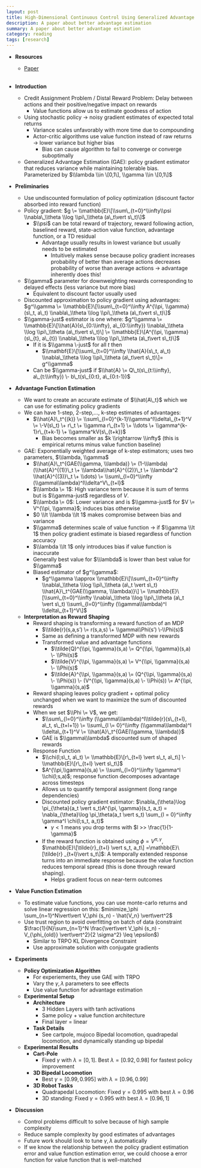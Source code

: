 ```yaml
---
layout: post
title: High-Dimensional Continuous Control Using Generalized Advantage Estimation
description: A paper about better advantage estimation
summary: A paper about better advantage estimation
category: reading
tags: [research]
---
```


* **Resources**
    - [Paper](https://arxiv.org/abs/1502.05477)
<br><br/>

* **Introduction**  
  * Credit Assignment Problem / Distal Reward Problem: Delay between actions and their positive/negative impact on rewards  
    * Value functions allow us to estimate goodness of action   
  * Using stochastic policy → noisy gradient estimates of expected total returns  
    * Variance scales unfavorably with more time due to compounding  
    * Actor-critic algorithms use value function instead of raw returns → lower variance but higher bias  
      * Bias can cause algorithm to fail to converge or converge suboptimally  
  * Generalized Advantage Estimation (GAE): policy gradient estimator that reduces variance while maintaining tolerable bias. Parameterized by $\\lambda \\in \[0,1\], \\gamma \\in \[0,1\]$   
* **Preliminaries**  
  * Use undiscounted formulation of policy optimization (discount factor absorbed into reward function)  
  * Policy gradient: $g \= \\mathbb{E}\[\\sum\_{t=0}^\\infty\\psi \\nabla\_\\theta \\log \\pi\_\\theta (a\_t\vert s\_t)\]$  
    * $\\psi$ can be total reward of trajectory, reward following action, baselined reward, state-action value function, advantage function, or a TD residual  
      * Advantage usually results in lowest variance but usually needs to be estimated  
        * Intuitively makes sense because policy gradient increases probability of better than average actions decreases probability of worse than average actions → advantage inherently does this\!  
  * $\\gamma$ parameter for downweighting rewards corresponding to delayed effects (less variance but more bias)  
    * Equivalent to discount factor usually used  
  * Discounted approximation to policy gradient using advantages: $g^\\gamma \= \\mathbb{E}\[\\sum\_{t=0}^\\infty A^{\\pi, \\gamma}(s\_t, a\_t) \\nabla\_\\theta \\log \\pi\_\\theta (a\_t\vert s\_t)\]$  
  * $\\gamma-just$ estimator is one where: $g^\\gamma \= \\mathbb{E}\[\\hat{A}(s\_{0:\\infty}, a\_{0:\\infty}) \\nabla\_\\theta \\log \\pi\_\\theta (a\_t\vert s\_t)\] \= \\mathbb{E}\[A^{\\pi, \\gamma}(s\_{t}, a\_{t}) \\nabla\_\\theta \\log \\pi\_\\theta (a\_t\vert s\_t)\]$  
    * If it is $\\gamma \-just$ for all $t$ then   
      * $\\mathbf{E}\[\\sum\_{t=0}^\\infty \\hat{A}(s\_t, a\_t) \\nabla\_\\theta \\log \\pi\_\\theta (a\_t\vert s\_t)\]= g^\\gamma$  
    * Can be $\\gamma-just$ if $\\hat{A} \= Q\_t(s\_{t:\\infty}, a\_{t:\\infty}) \- b\_t(s\_{0:t}, a\_{0:t-1})$   
* **Advantage Function Estimation**  
  * We want to create an accurate estimate of $\\hat{A\_t}$ which we can use for estimating policy gradients  
  * We can have 1-step, 2-step,..., k-step estimates of advantages:  
    * $\\hat{A}\_t^{(k)} \= \\sum\_{l=0}^{k-1}\\gamma^l\\delta\_{t+1}^V \= \-V(s\_t) \+ r\_t \+ \\gamma r\_{t+1} \+ \\dots \+ \\gamma^{k-1}r\_{t+k-1} \+ \\gamma^kV(s\_{t+k})$  
      * Bias becomes smaller as $k \\rightarrow \\infty$ (this is empirical returns minus value function baseline)  
  * GAE: Exponentially weighted average of k-step estimators; uses two parameters, $\\lambda, \\gamma$  
    * $\\hat{A}\_t^{GAE(\\gamma, \\lambda)} \= (1-\\lambda)(\\hat{A}^{(1)}\_t \+ \\lambda\\hat{A}^{(2)}\_t \+ \\lambda^2 \\hat{A}^{(3)}\_t \+ \\dots) \= \\sum\_{l=0}^\\infty (\\gamma\\lambda)^l\\delta^V\_{t+l}$  
    * $\\lambda \= 1$: High variance term because it is sum of terms but is $\\gamma-just$ regardless of $V$.   
    * $\\lambda \= 0$: Lower variance and is $\\gamma-just$ for $V \= V^{\\pi, \\gamma}$; induces bias otherwise   
    * $0 \\lt \\lambda \\lt 1$ makes compromise between bias and variance  
    * $\\gamma$ determines scale of value function → if $\\gamma \\lt 1$ then policy gradient estimate is biased regardless of function accuracy  
    * $\\lambda \\lt 1$ only introduces bias if value function is inaccurate  
    * Generally best value for $\\lambda$ is lower than best value for $\\gamma$  
    * Biased estimator of $g^\\gamma$:  
      *  $g^\\gamma \\approx \\mathbb{E}\[\\sum\_{t=0}^\\infty \\nabla\_\\theta \\log \\pi\_\\theta (a\_t \vert s\_t) \\hat{A}\_t^{GAE(\\gamma, \\lambda)}\] \= \\mathbb{E}\[\\sum\_{t=0}^\\infty \\nabla\_\\theta \\log \\pi\_\\theta (a\_t \vert s\_t) \\sum\_{l=0}^\\infty (\\gamma\\lambda)^l \\delta\_{t+1}^V\]$  
  * **Interpretation as Reward Shaping**  
    * Reward shaping is transforming a reward function of an MDP  
      * $\\tilde{r}(s,a,s’) \= r(s,a,s) \+ \\gamma\\Phi(s’) \-\\Phi(s)$  
      * Same as defining a transformed MDP with new rewards  
      * Transformed value and advantage functions  
        * $\\tilde{Q}^{\\pi, \\gamma}(s,a) \= Q^{\\pi, \\gamma}(s,a) \- \\Phi(s)$  
        * $\\tilde{V}^{\\pi, \\gamma}(s,a) \= V^{\\pi, \\gamma}(s,a) \- \\Phi(s)$  
        * $\\tilde{A}^{\\pi, \\gamma}(s,a) \= (Q^{\\pi, \\gamma}(s,a) \- \\Phi(s)) \- (V^{\\pi, \\gamma}(s,a) \- \\Phi(s)) \= A^{\\pi, \\gamma}(s,a)$  
    * Reward shaping leaves policy gradient \+ optimal policy unchanged when we want to maximize the sum of discounted rewards  
    * When we set $\\Phi \= V$, we get:  
      * $\\sum\_{l=0}^\\infty (\\gamma\\lambda)^l\\tilde{r}(s\_{t+l}, a\_t, s\_{t+l+1}) \= \\sum\_{l \= 0}^\\infty (\\gamma\\lambda)^l \\delta\_{t+1}^V \= \\hat{A}\_t^{GAE(\\gamma, \\lambda)}$  
      * GAE is $\\gamma\\lambda$ discounted sum of shaped rewards  
    * Response Function  
      * $\\chi(l;s\_t, a\_t) \= \\mathbb{E}\[r\_{t+l} \vert s\_t, a\_t\] \- \\mathbb{E}\[r\_{t+l} \vert s\_t\]$  
      * $A^{\\pi,\\gamma}(s,a) \= \\sum\_{l=0}^\\infty \\gamma^l \\chi(l;s,a)$; response function decomposes advantage across timesteps 
      * Allows us to quantify temporal assignment (long range dependencies)
      * Discounted policy gradient estimator: $\nabla_{\theta}\log \pi_{\theta}(a_t \vert s_t)A^{\pi, \gamma}(s_t, a_t) = \nabla_{\theta}\log \pi_\theta(a_t \vert s_t) \sum_{l = 0}^\infty \gamma^l \chi(l;s_t, a_t)$ 
        * $\gamma < 1$ means you drop terms with $l >> \frac{1}{1-\gamma}$
      * If the reward function is obtained using $\phi = V^{\pi, \gamma}$, $\mathbb{E}\[\tilde{r}_{t+l} \vert s_t, a_t\] =\mathbb{E}\[\tilde{r} _{t+l}\vert s_t\]$: A temporally extended response turns into an immediate response because the value function reduces temporal spread (this is done through reward shaping).
        * Helps gradient focus on near-term outcomes
* **Value Function Estimation**
  * To estimate value functions, you can use monte-carlo returns and solve linear regression on this: $minimize_\phi \sum_{n=1}^N\vert\vert V_\phi (s_n) - \hat{V_n} \vert\vert^2$ 
  * Use trust region to avoid overfitting on batch of data (constraint $\frac{1}{N}\sum_{n=1}^N \frac{\vert\vert V_\phi (s_n) - V_{\phi_{old}} \vert\vert^2}{2 \sigma^2} \leq \epsilon$)
    * Similar to TRPO KL Divergence Constraint
    * Use approximate solution with conjugate gradients
* **Experiments**  
  * **Policy Optimization Algorithm**  
    * For experiements, they use GAE with TRPO
    * Vary the $\gamma, \lambda$ parameters to see effects
    * Use value function for advantage estimation
  * **Experimental Setup**  
    * **Architecture**  
      * 3 Hidden Layers with tanh activations
      * Same policy + value function architecture
      * Final layer = linear
    * **Task Details** 
      * See cartpole, mujoco Bipedal locomotion, quadrapedal locomotion, and dynamically standing up bipedal 
  * **Experimental Results**  
    * **Cart-Pole**  
      * Fixed $\gamma$ with $\lambda = [0, 1]$. Best $\lambda = [0.92, 0.98]$ for fastest policy improvement
    * **3D Bipedal Locomotion** 
      * Best $\gamma = [0.99, 0.995]$ with $\lambda = [0.96, 0.99]$ 
    * **3D Robot Tasks**  
      * Quadrapedal Locomotion: Fixed $\gamma = 0.995$ with best $\lambda = 0.96$ 
      * 3D standing: Fixed $\gamma = 0.995$ with best $\lambda = [0.96, 1]$ 
* **Discussion**
  * Control problems difficult to solve because of high sample complexity
  * Reduce sample complexity by good estimates of advantages
  * Future work should look to tune $\gamma, \lambda$ automatically
  * If we know the relationship between the policy gradient estimation error and value function estimation error, we could choose a error function for value function that is well-matched 
